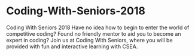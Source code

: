 # Coding-With-Seniors-2018
Coding With Seniors 2018
Have no idea how to begin to enter the world of competitive coding? Found no friendly mentor to aid you to become an expert in coding? Join us at Coding With Seniors, where you will be provided with fun and interactive learning with CSEA.
